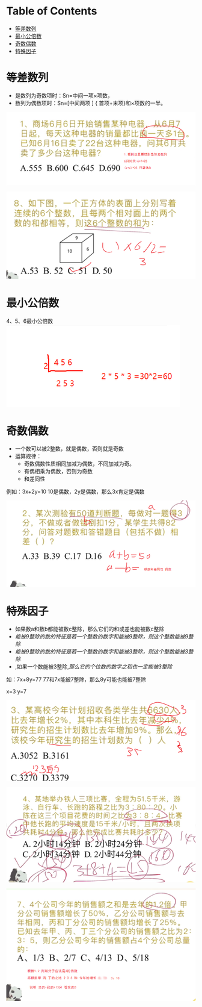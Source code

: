 # Table of Contents

* [等差数列](#等差数列)
* [最小公倍数](#最小公倍数)
* [奇数偶数](#奇数偶数)
* [特殊因子](#特殊因子)




# 等差数列



+ 是数列为奇数项时：Sn=中间一项×项数，
+ 数列为偶数项时：Sn=[中间两项 ]  { 首项+末项}和×项数的一半。

![image-20231205083646265](.images/image-20231205083646265.png)



![image-20231205213001712](.images/image-20231205213001712.png)

# 最小公倍数

4、5、6最小公倍数  ![1691303728637](.images/1691303728637.png)



# 奇数偶数

+ 一个数可以被2整数，就是偶数，否则就是奇数
+ 运算规律：
  + 奇数偶数性质相同加减为偶数，不同加减为奇。
  + 有偶相乘为偶数，否则为奇数
  + 和差同性

例如：3x+2y=10 10是偶数，2y是偶数，那么3x肯定是偶数

![image-20231205083830224](.images/image-20231205083830224.png)

# 特殊因子

+  如果数a和数b都能被数c整除，那么它们的和或差也能被数c整除 
+  *能被9整除的数的特征是若一个整数的数字和能被9整除，则这个整数能被9整除*   
+  *能被9整除的数的特征是若一个整数的数字和能被3整除，则这个整数能被3整除*   
+  ,如果一个数能被3整除,*那么它的个位数的数字之和也一定能被3整除* 

如：7x+8y=77  77和7x能被7整除，那么8y可能也能被7整除 

x=3 y=7

![image-20231205084635920](.images/image-20231205084635920.png)



![image-20231205211151795](.images/image-20231205211151795.png)

![image-20231205212822450](.images/image-20231205212822450.png)
